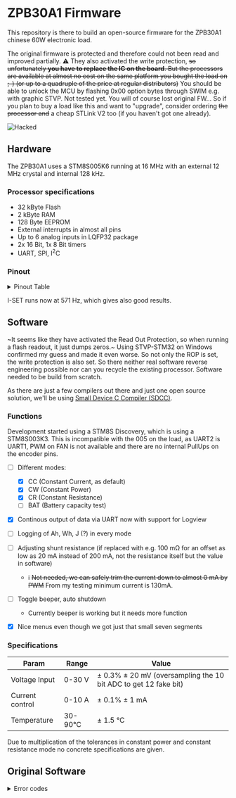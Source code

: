 # ZPB30A1 Firmware

This repository is there to build an open-source firmware for the ZPB30A1 chinese 60W electronic load.

The original firmware is protected and therefore could not been read and improved partially. :warning: They also activated the write protection, ~~so unfortunately **you have to replace the IC on the board**. But the processors are available at almost no cost on the same platform you bought the load on ;-) (or up to a quadruple of the price at regular distributors)~~
You should be able to unlock the MCU by flashing 0x00 option bytes through SWIM e.g. with graphic STVP. Not tested yet. You will of course lost original FW...
So if you plan to buy a load like this and want to "upgrade", consider ordering ~~the processor and~~ a cheap STLink V2 too (if you haven't got one already).

![Hacked](https://github.com/ArduinoHannover/ZPB30A1_Firmware/raw/master/images/hacked.jpg)

## Hardware

The ZPB30A1 uses a STM8S005K6 running at 16 MHz with an external 12 MHz crystal and internal 128 kHz.

### Processor specifications

- 32 kByte Flash
- 2 kByte RAM
- 128 Byte EEPROM
- External interrupts in almost all pins
- Up to 6 analog inputs in LQFP32 package
- 2x 16 Bit, 1x 8 Bit timers
- UART, SPI, I<sup>2</sup>C

### Pinout

<details>
<summary>Pinout Table</summary>

| Pin  | Pin Name | Direction | Function                 | Note
| ---: | -------- | --------- | ------------------------ | ---
|   1  | NRST     | IN PUP    | NRST                     | Connect to ST-Link
|   2  | PA1      | XIN       | Crystal                  | 12 MHz
|   3  | PA2      | XOUT      | Crystal                  | 12 MHz
|   4  | VSS      | PWR       | GND                      | Ground
|   5  | VCAP     | PAS       | VCAP                     | 1uF for internal 1.8V regulator
|   6  | VDD      | PWR       | Vcc                      | 5V
|   7  | VDDIO    | PWR       | Vcc                      | 5V
|   8  | PF4/AIN12| -/-       | NC                       | Ground
|   9  | VDDA     | PWR       | Vcc                      | 5V (via PCB inductor)
|  10  | VSSA     | PWR       | GND                      | Ground
|  11  | PB5/AIN5 | IN PUP    | Encoder 2                | Frontpanel
|  12  | PB4/AIN4 | IN PUP    | Encoder 1                | Frontpanel
|  13  | PB3/AIN3 | IN Analog | Input voltage            | `VIN / 3`
|  14  | PB2/AIN2 | IN Analog | Sense voltage            | `0.137565 V * V_SENSE + 0.0965910 V`
|  15  | PB1/AIN1 | IN Analog | Load voltage             | `0.121221 V * V_POWER + 0.0847433 V` (real offset voltage by 510k : 10k would be ~0.0961538 V) 
|  16  | PB0/AIN0 | IN Analog | Thermistor input         | `135.5 - .12778 * ADC`
|  17  | PE5      | OUT       | Enable                   | Must be LOW to enable load regulation, otherwise MOSFET stays off (no load)
|  18  | PC1/T1C1 | OUT PWM   | I-Set                    | `I = 12.9027 * DUTY_PERCENT + 0.0130276` (800Hz)
|  19  | PC2/T1C2 | IN PUP    | Overload detect          | LOW when SET I is higher than the source can deliver
|  20  | PC3/T1C3 | IN PUP    | Encoder Button           | Frontpanel
|  21  | PC4/T1C4 | IN PUP    | Run Button               | Frontpanel
|  22  | PC5/SCK  | OUT       | Soft-I<sup>2</sup>C SCK  | Frontpanel
|  23  | PC6/MOSI | I/O       | Soft-I<sup>2</sup>C SDA1 | Frontpanel
|  24  | PC7/MISO | I/O       | Soft-I<sup>2</sup>C SDA2 | Frontpanel
|  25  | PD0/T3C2 | OUT PWM   | FAN                      | PWM speed control, 50 kHz, 1/3 duty on idle
|  26  | PD1/SWIM | PROG      | SWIM                     | Connect to ST-Link
|  27  | PD2/T3C1 | OUT PWM   | F                        | 50 kHz 50% duty
|  28  | PD3/T2C2 | IN PUP    | Voltage OK               | LOW when VIN > 9.6 V
|  29  | PD4/T2C1 | OUT PWM   | Buzzer                   | 2.364 kHz 50% duty
|  30  | PD5/U2TX | OUT       | Tx                       | 115200 baud 8n1
|  31  | PD6/U2RX | IN        | Rx                       | 115200 baud 8n1
|  32  | PD7/TLI  | IN        | L                        | Interrupt

</details>

I-SET runs now at 571 Hz, which gives also good results.

## Software

~It seems like they have activated the Read Out Protection, so when running a flash readout, it just dumps zeros.~ Using STVP-STM32 on Windows confirmed my guess and made it even worse. So not only the ROP is set, the write protection is also set. So there neither real software reverse engineering possible nor can you recycle the existing processor. Software needed to be build from scratch.

As there are just a few compilers out there and just one open source solution, we'll be using [Small Device C Compiler (SDCC)](http://sdcc.sourceforge.net/).

### Functions

Development started using a STM8S Discovery, which is using a STM8S003K3. This is incompatible with the 005 on the load, as UART2 is UART1, PWM on FAN is not available and there are no internal PullUps on the encoder pins.

- [ ] Different modes:
  - [x] CC (Constant Current, as default)
  - [x] CW (Constant Power)
  - [x] CR (Constant Resistance)
  - [ ] BAT (Battery capacity test)
- [x] Continous output of data via UART now with support for Logview
- [ ] Logging of Ah, Wh, J (?) in every mode
- [ ] Adjusting shunt resistance (if replaced with e.g. 100 mΩ for an offset as low as 20 mA instead of 200 mA, not the resistance itself but the value in software)
  - :information_source: ~~Not needed, we can safely trim the current down to almost 0 mA by PWM~~ From my testing minimum current is 130mA.
- [ ] Toggle beeper, auto shutdown
  - Currently beeper is working but it needs more function
- [x] Nice menus even though we got just that small seven segments


### Specifications

| Param           | Range    | Value
| --------------- | -------- | ---
| Voltage Input   | 0-30 V   | ± 0.3% ± 20 mV (oversampling the 10 bit ADC to get 12 fake bit)
| Current control | 0-10 A   | ± 0.1% ± 1 mA
| Temperature     | 30-90°C  | ± 1.5 °C

Due to multiplication of the tolerances in constant power and constant resistance mode no concrete specifications are given.

## Original Software

<details>
<summary>Error codes</summary>

| Code   | Meaning
| ------ | ---
| `Err1` | Ultra-high voltage for battery capacity testing. [whatever this should be]
| `Err2` | V<sub>BATT</sub> &lt; V<sub>THRESHOLD</sub>, reversed or not connected
| `Err3` | Line resistance to high; The set current can't be delivered
| `Err4` | Circuit failed somewhere somehow. [Unknown error]
| `Err6` | Input voltage is inapropiate (12V/0.5A), if using a correct power supply, check PB3 and PD3 for shorts or open contacts
| `Otp`  | Over temperature protection [if everything is cool, check the thermistor value @ 25°C / 77°F]
| `Ert`  | Temperature sensore failure or temperature too low
| `ouP`  | Overvoltage Protection [Sense can measure 35 V max]
| `oPP`  | Transient power protection [Peaks?]

</summary>

